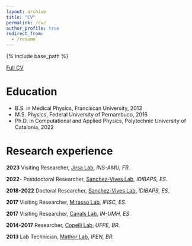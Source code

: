 ```yaml
---
layout: archive
title: "CV"
permalink: /cv/
author_profile: true
redirect_from:
  - /resume
---
```


{% include base_path %}

[Full CV](https://www.dropbox.com/scl/fi/tcfgaipw59rg0i9290fjj/LDALLAP_AcademicCV.pdf?rlkey=rxxw3ey47dktn5je3mkdm6a0f&dl=0)


Education
======
* B.S. in Medical Physics, Franciscan University, 2013
* M.S. Physics, Federal University of Pernambuco, 2016
* Ph.D. in Computational and Applied Physics, Polytechnic University of Catalonia, 2022

Research experience
======
**2023** Visiting Researcher, [Jirsa Lab](https://ins-amu.fr/jirsaviktor), *INS-AMU, FR*.

**2022-** Postdoctoral Researcher, [Sanchez-Vives Lab](https://www.clinicbarcelona.org/en/idibaps/research-areas/clinical-and-experimental-neuroscience/systems-neuroscience), *IDIBAPS, ES*.

**2018-2022** Doctoral Researcher, [Sanchez-Vives Lab](https://www.clinicbarcelona.org/en/idibaps/research-areas/clinical-and-experimental-neuroscience/systems-neuroscience), *IDIBAPS, ES*.

**2017** Visiting Researcher, [Mirasso Lab](https://ifisc.uib-csic.es/users/claudio/), *IFISC, ES*.

**2017** Visiting Researcher, [Canals Lab](https://canalslab.com/member/santiago-canals/), *IN-UMH, ES*.

**2014-2017** Researcher, [Copelli Lab](https://scholar.google.com/citations?user=EzJn-hAAAAAJ&hl=en), *UFPE, BR*.

**2013** Lab Technician, [Mathor Lab](https://www.ipen.br/portal_por/portal/default.php), *IPEN, BR*.
